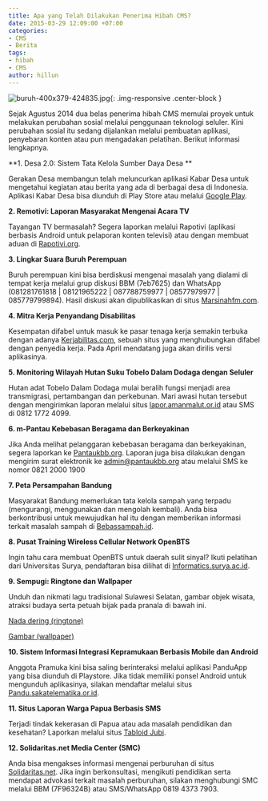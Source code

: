 ```yaml
---
title: Apa yang Telah Dilakukan Penerima Hibah CMS?
date: 2015-03-29 12:09:00 +07:00
categories:
- CMS
- Berita
tags:
- hibah
- CMS
author: hillun
---
```


![buruh-400x379-424835.jpg](/uploads/buruh-400x379-424835.jpg){: .img-responsive .center-block }

Sejak Agustus 2014 dua belas penerima hibah CMS memulai proyek untuk melakukan perubahan sosial melalui penggunaan teknologi seluler. Kini perubahan sosial itu sedang dijalankan melalui pembuatan aplikasi, penyebaran konten atau pun mengadakan pelatihan. Berikut informasi lengkapnya.

**1. Desa 2.0: Sistem Tata Kelola Sumber Daya Desa **

Gerakan Desa membangun telah meluncurkan aplikasi Kabar Desa untuk mengetahui kegiatan atau berita yang ada di berbagai desa di Indonesia. Aplikasi Kabar Desa bisa diunduh di Play Store atau melalui [Google Play](https://play.google.com/store/apps/details?id=id.kabar.nusantara).

**2. Remotivi: Laporan Masyarakat Mengenai Acara TV**

Tayangan TV bermasalah? Segera laporkan melalui Rapotivi (aplikasi berbasis Android untuk pelaporan konten televisi) atau dengan membuat aduan di [Rapotivi.org](http://rapotivi.org/).

**3. Lingkar Suara Buruh Perempuan**

Buruh perempuan kini bisa berdiskusi mengenai masalah yang dialami di tempat kerja melalui grup diskusi BBM (7eb7625) dan WhatsApp (081281761818 | 08121965222 | 087788759977 | 08577979977 | 085779799894). Hasil diskusi akan dipublikasikan di situs [Marsinahfm.com](http://marsinahfm.com/).

**4. Mitra Kerja Penyandang Disabilitas**

Kesempatan difabel untuk masuk ke pasar tenaga kerja semakin terbuka dengan adanya [Kerjabilitas.com](http://kerjabilitas.com/), sebuah situs yang menghubungkan difabel dengan penyedia kerja. Pada April mendatang juga akan dirilis versi aplikasinya.

**5. Monitoring Wilayah Hutan Suku Tobelo Dalam Dodaga dengan Seluler**

Hutan adat Tobelo Dalam Dodaga mulai beralih fungsi menjadi area transmigrasi, pertambangan dan perkebunan. Mari awasi hutan tersebut dengan mengirimkan laporan melalui situs [lapor.amanmalut.or.id](http://lapor.amanmalut.or.id/reports/submit) atau SMS di 0812 1772 4099.

**6. m-Pantau Kebebasan Beragama dan Berkeyakinan**

Jika Anda melihat pelanggaran kebebasan beragama dan berkeyakinan, segera laporkan ke [Pantaukbb.org](http://www.pantaukbb.org/reports/submit). Laporan juga bisa dilakukan dengan mengirim surat elektronik ke admin@pantaukbb.org atau melalui SMS ke nomor 0821 2000 1900

**7. Peta Persampahan Bandung**

Masyarakat Bandung memerlukan tata kelola sampah yang terpadu (mengurangi, menggunakan dan mengolah kembali). Anda bisa berkontribusi untuk mewujudkan hal itu dengan memberikan informasi terkait masalah sampah di [Bebassampah.id](http://bebassampah.id/?go=beraksi.entri-form-survey).

**8. Pusat Training Wireless Cellular Network OpenBTS**

Ingin tahu cara membuat OpenBTS untuk daerah sulit sinyal? Ikuti pelatihan dari Universitas Surya, pendaftaran bisa dilihat di [Informatics.surya.ac.id](http://informatics.surya.ac.id/form/view.php?id=11243).

**9. Sempugi: Ringtone dan Wallpaper**

Unduh dan nikmati lagu tradisional Sulawesi Selatan, gambar objek wisata, atraksi budaya serta petuah bijak pada pranala di bawah ini.

[Nada dering (ringtone)](http://sempugi.org/category/lagu-nada-dering/)

[Gambar (wallpaper)](http://sempugi.org/category/wall-paper-photo/)

**10. Sistem Informasi Integrasi Kepramukaan Berbasis Mobile dan Android**

Anggota Pramuka kini bisa saling berinteraksi melalui aplikasi PanduApp yang bisa diunduh di Playstore. Jika tidak memiliki ponsel Android untuk mengunduh aplikasinya, silakan mendaftar melalui situs [Pandu.sakatelematika.or.id](http://pandu.sakatelematika.or.id/login).

**11. Situs Laporan Warga Papua Berbasis SMS**

Terjadi tindak kekerasan di Papua atau ada masalah pendidikan dan kesehatan? Laporkan melalui situs [Tabloid Jubi](http://tabloidjubi.com/hotspot/reports/submit).

**12. Solidaritas.net Media Center (SMC)**

Anda bisa mengakses informasi mengenai perburuhan di situs [Solidaritas.net](http://solidaritas.net/). Jika ingin berkonsultasi, mengikuti pendidikan serta mendapat advokasi terkait masalah perburuhan, silakan menghubungi SMC melalui BBM (7F96324B) atau SMS/WhatsApp 0819 4373 7903.